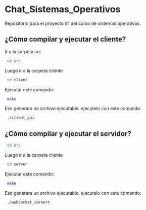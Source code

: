 # Chat_Sistemas_Operativos
Repositorio para el proyecto #1 del curso de sistemas operativos. 

## ¿Cómo compilar y ejecutar el cliente?

Ir a la carpeta src

 ```bash
  cd src
```

Luego ir a la carpeta cliente 

 ```bash
  cd client
```

Ejecutar este comando: 
 ```bash
  make
```

Eso generara un archivo ejecutable, ejecutelo con este comando:

 ```bash
  ./client_gui
```

## ¿Cómo compilar y ejecutar el servidor?

 ```bash
  cd src
```

Luego ir a la carpeta cliente 

 ```bash
  cd server
```

Ejecutar este comando: 
 ```bash
  make
```

Eso generara un archivo ejecutable, ejecutelo con este comando:

 ```bash
  ./websocket_servert
```

